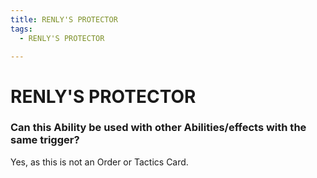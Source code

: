 ```yaml
---
title: RENLY'S PROTECTOR
tags:
  - RENLY'S PROTECTOR

---
```


# RENLY'S PROTECTOR

### Can this Ability be used with other Abilities/effects with the same trigger?

Yes, as this is not an Order or Tactics Card.





